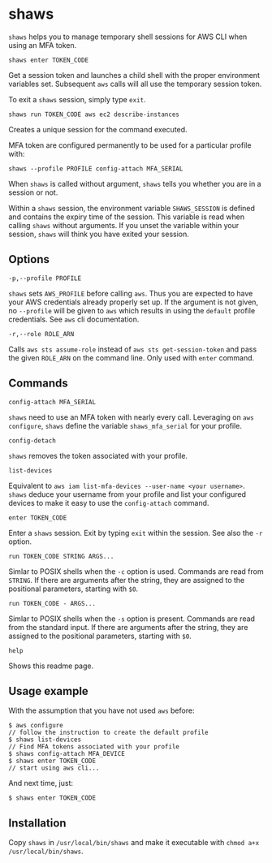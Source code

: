 # shaws

`shaws` helps you to manage temporary shell sessions for AWS CLI when using an
MFA token.

    shaws enter TOKEN_CODE

Get a session token and launches a child shell with the proper environment
variables set. Subsequent `aws` calls will all use the temporary session token.

To exit a `shaws` session, simply type `exit`.

    shaws run TOKEN_CODE aws ec2 describe-instances

Creates a unique session for the command executed.

MFA token are configured permanently to be used for a particular profile with:

    shaws --profile PROFILE config-attach MFA_SERIAL


When `shaws` is called without argument, `shaws` tells you whether you are in a
session or not.

Within a `shaws` session, the environment variable `SHAWS_SESSION` is defined
and contains the expiry time of the session. This variable is read when calling
`shaws` without arguments. If you unset the variable within your session,
`shaws` will think you have exited your session.



## Options

    -p,--profile PROFILE
`shaws` sets `AWS_PROFILE` before calling `aws`. Thus you are expected to have
your AWS credentials already properly set up. If the argument is not given, no
`--profile` will be given to `aws` which results in using the `default` profile
credentials. See `aws` cli documentation.

    -r,--role ROLE_ARN
Calls `aws sts assume-role` instead of `aws sts get-session-token` and pass the
given `ROLE_ARN` on the command line. Only used with `enter` command.


## Commands

    config-attach MFA_SERIAL
`shaws` need to use an MFA token with nearly every call. Leveraging on `aws
configure`, `shaws` define the variable `shaws_mfa_serial` for your profile.

    config-detach
`shaws` removes the token associated with your profile.

    list-devices
Equivalent to `aws iam list-mfa-devices --user-name <your username>`. `shaws`
deduce your username from your profile and list your configured devices to make
it easy to use the `config-attach` command.

    enter TOKEN_CODE
Enter a `shaws` session. Exit by typing `exit` within the session. See also the
`-r` option.

    run TOKEN_CODE STRING ARGS...
Simlar to POSIX shells when the `-c` option is used. Commands are read from
`STRING`. If there are arguments after the string, they are assigned to the
positional parameters, starting with `$0`.

    run TOKEN_CODE - ARGS...
Simlar to POSIX shells when the `-s` option is present. Commands are read from
the standard input. If there are arguments after the string, they are assigned to the
positional parameters, starting with `$0`.

    help
Shows this readme page.


## Usage example

With the assumption that you have not used `aws` before:

    $ aws configure
    // follow the instruction to create the default profile
    $ shaws list-devices
    // Find MFA tokens associated with your profile
    $ shaws config-attach MFA_DEVICE
    $ shaws enter TOKEN_CODE
    // start using aws cli...

And next time, just:

    $ shaws enter TOKEN_CODE


## Installation

Copy `shaws` in `/usr/local/bin/shaws` and make it executable with `chmod a+x /usr/local/bin/shaws`.
